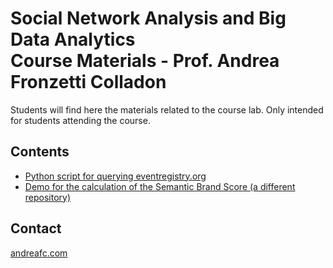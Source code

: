 # Social Network Analysis and Big Data Analytics<br/>Course Materials - Prof. Andrea Fronzetti Colladon
Students will find here the materials related to the course lab. Only intended for students attending the course.

## Contents
- [Python script for querying eventregistry.org](python-eventregistry/EventRegistryAPI.ipynb)
- [Demo for the calculation of the Semantic Brand Score (a different repository)](https://github.com/iandreafc/semanticbrandscore-demo)

## Contact
[andreafc.com](https://andreafc.com)
